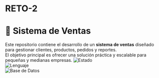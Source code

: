 # RETO-2
# 🛒 Sistema de Ventas

Este repositorio contiene el desarrollo de un **sistema de ventas** diseñado para gestionar clientes, productos, pedidos y reportes.  
El objetivo principal es ofrecer una solución práctica y escalable para pequeñas y medianas empresas.
![Estado](https://img.shields.io/badge/Estado-En%20Desarrollo-yellow)  
![Lenguaje](https://img.shields.io/badge/PHP-7.4-blue)  
![Base de Datos](https://img.shields.io/badge/MySQL-8.0-orange)
